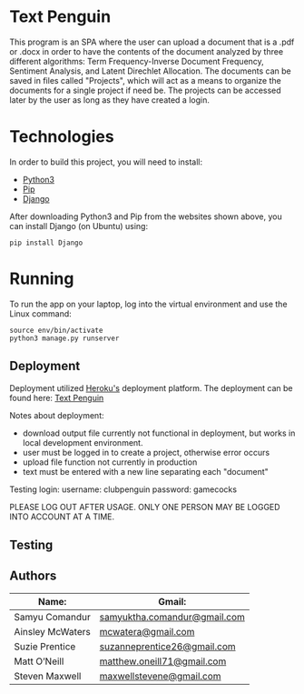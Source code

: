 # Text Penguin

This program is an SPA where the user can upload a document that is a .pdf or .docx in order to have the contents of the document analyzed by three different algorithms:
Term Frequency-Inverse Document Frequency, Sentiment Analysis, and Latent Direchlet Allocation. The documents can be saved in files called "Projects", which will act as a means to organize the documents for a single project if need be.
The projects can be accessed later by the user as long as they have created a login.

# Technologies

In order to build this project, you will need to install:

* [Python3](https://www.python.org/downloads/)
* [Pip](https://pip.pypa.io/en/stable/installing/)
* [Django](https://docs.djangoproject.com/en/2.2/topics/install/)

After downloading Python3 and Pip from the websites shown above, you can install Django (on Ubuntu) using:
```
pip install Django
```

# Running

To run the app on your laptop, log into the virtual environment and use the Linux command:
```
source env/bin/activate
python3 manage.py runserver
```


## Deployment
Deployment utilized [Heroku's](https://www.heroku.com/home) deployment platform.  The deployment can be found here: [Text Penguin](http://textpenguin.herokuapp.com/)

Notes about deployment:
* download output file currently not functional in deployment, but works in local development environment.
* user must be logged in to create a project, otherwise error occurs
* upload file function not currently in production
* text must be entered with a new line separating each "document"

Testing login:
username: clubpenguin
password: gamecocks

PLEASE LOG OUT AFTER USAGE.  ONLY ONE PERSON MAY BE LOGGED INTO ACCOUNT AT A TIME.

## Testing

## Authors

|Name:                 |Gmail:                                |
|----------------------|--------------------------------------|
|Samyu Comandur        |samyuktha.comandur@gmail.com          |
|Ainsley McWaters      |mcwatera@gmail.com                    |
|Suzie Prentice        |suzanneprentice26@gmail.com           |
|Matt O’Neill          |matthew.oneill71@gmail.com            |
|Steven Maxwell        |maxwellstevene@gmail.com              |
